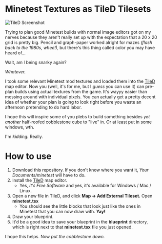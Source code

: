 # Minetest Textures as TileD Tilesets

![TileD
Screenshot](https://raw.githubusercontent.com/ptvirgo/minetest_tiles/master/screenshot.png)

Trying to plan good Minetest builds with normal image editors got on my nerves
because they aren't really set up with the expectation that a 20 x 20 grid is
pretty big.  Pencil and graph-paper worked alright for mazes *(flash back to the
1980s, whee!)*, but there's this thing called color you may have heard of...

Wait, am I being snarky again?

*Whatever.*

I took some relevant Minetest mod textures and loaded them into the
[TileD](http://www.mapeditor.org/) map editor.  Now you (well, it's for me, but
I *guess* you can use it) can pre-plan builds using actual textures from the game.  It's wayyy
easier than messing around with individual pixels. You can actually get a
pretty decent idea of whether your plan is going to look right before you waste
an afternoon pretending to do hard labor.

I hope this will inspire some of you plebs to build something besides *yet
another* half-roofed cobblestone cube to "live" in. Or at least put in some
windows, wth.

I'm *kidding.*  Really.

# How to use

1. Download this repository.  If you don't know where you want it, *Your
Documents/minetest* will have to do. 
2. Install the [TileD](http://www.mapeditor.org/) map editor.
    - Yes, *it's Free Software* and yes, it's available for Windows / Mac /
      Linux.
3. Open a new file in TileD, and click **Map -> Add External Tileset.**  Open
**minetest.tsx**
    - You should see the little blocks that look just like the ones in Minetest
      that you can now draw with. **Yay!**
4. Draw your blueprint.
5. It'd be a good idea to save your blueprint in the **blueprint** directory,
which is right next to that **minetest.tsx** file you just opened.

I hope this helps.  Now *put the cobblestone down.*
